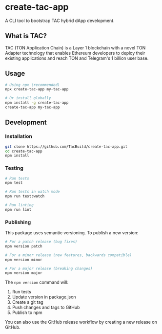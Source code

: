 # create-tac-app

A CLI tool to bootstrap TAC hybrid dApp development.

## What is TAC?

TAC (TON Application Chain) is a Layer 1 blockchain with a novel TON Adapter technology that enables Ethereum developers to deploy their existing applications and reach TON and Telegram's 1 billion user base.

## Usage

```bash
# Using npx (recommended)
npx create-tac-app my-tac-app

# Or install globally
npm install -g create-tac-app
create-tac-app my-tac-app
```

## Development

### Installation

```bash
git clone https://github.com/TacBuild/create-tac-app.git
cd create-tac-app
npm install
```

### Testing

```bash
# Run tests
npm test

# Run tests in watch mode
npm run test:watch

# Run linting
npm run lint
```

### Publishing

This package uses semantic versioning. To publish a new version:

```bash
# For a patch release (bug fixes)
npm version patch

# For a minor release (new features, backwards compatible)
npm version minor

# For a major release (breaking changes)
npm version major
```

The `npm version` command will:
1. Run tests
2. Update version in package.json
3. Create a git tag
4. Push changes and tags to GitHub
5. Publish to npm

You can also use the GitHub release workflow by creating a new release on GitHub.
